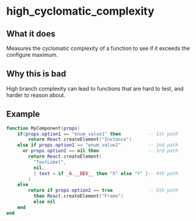 # high_cyclomatic_complexity
## What it does
Measures the cyclomatic complexity of a function to see if it exceeds the configure maximum.

## Why this is bad
High branch complexity can lead to functions that are hard to test, and harder to reason about.

## Example
```lua
function MyComponent(props)
    if(props.option1 == "enum_value1" then          -- 1st path
        return React.createElement("Instance")
    else if props.option1 == "enum_value2"          -- 2nd path
      or props.option2 == nil then                  -- 3rd path
        return React.createElement(
          "TextLabel",
          nil,
          { text = if _G.__DEV__ then "X" else "Y" }-- 4th path
        )
    else
        return if props.option2 == true             -- 5th path
          then React.createElement("Frame")
          else nil
    end
end
```

